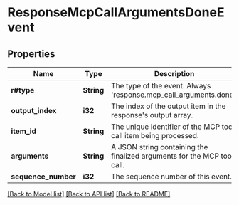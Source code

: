 # ResponseMcpCallArgumentsDoneEvent

## Properties

Name | Type | Description | Notes
------------ | ------------- | ------------- | -------------
**r#type** | **String** | The type of the event. Always 'response.mcp_call_arguments.done'. | 
**output_index** | **i32** | The index of the output item in the response's output array. | 
**item_id** | **String** | The unique identifier of the MCP tool call item being processed. | 
**arguments** | **String** | A JSON string containing the finalized arguments for the MCP tool call.  | 
**sequence_number** | **i32** | The sequence number of this event. | 

[[Back to Model list]](../README.md#documentation-for-models) [[Back to API list]](../README.md#documentation-for-api-endpoints) [[Back to README]](../README.md)


